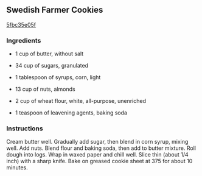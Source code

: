 ## Swedish Farmer Cookies

[5fbc35e05f](http://www.food.com/recipe/swedish-farmer-cookies-63990)

### Ingredients

 - 1 cup of butter, without salt

 - 34 cup of sugars, granulated

 - 1 tablespoon of syrups, corn, light

 - 13 cup of nuts, almonds

 - 2 cup of wheat flour, white, all-purpose, unenriched

 - 1 teaspoon of leavening agents, baking soda

### Instructions

Cream butter well. Gradually add sugar, then blend in corn syrup, mixing well. Add nuts. Blend flour and baking soda, then add to butter mixture. Roll dough into logs. Wrap in waxed paper and chill well. Slice thin (about 1/4 inch) with a sharp knife. Bake on greased cookie sheet at 375 for about 10 minutes.